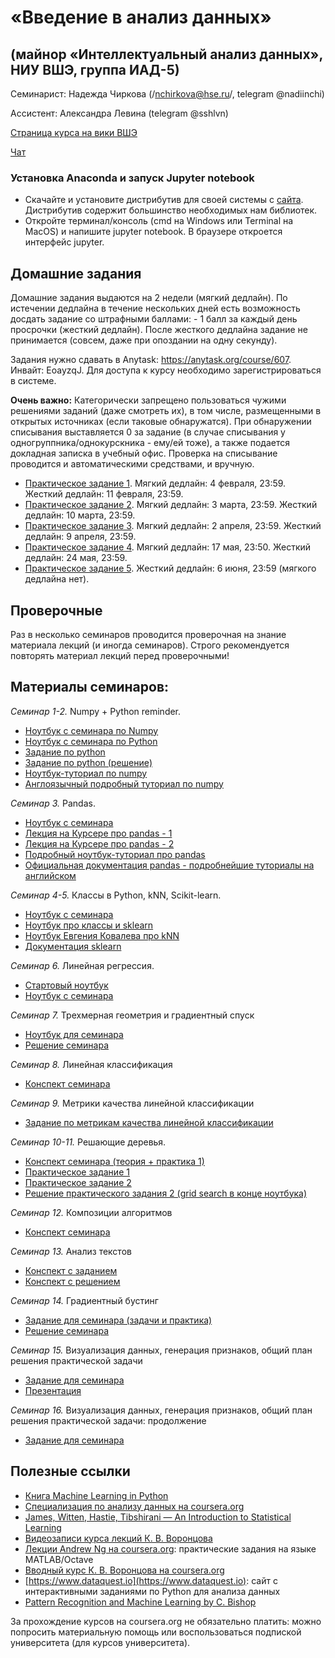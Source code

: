 # «Введение в анализ данных»
## (майнор «Интеллектуальный анализ данных», НИУ ВШЭ, группа ИАД-5)

Семинарист: Надежда Чиркова (/nchirkova@hse.ru/, telegram @nadiinchi)

Ассистент: Александра Левина (telegram @sshlvn)

[Страница курса на вики ВШЭ](http://tiny.cc/jw3ziz)

[Чат](http://tiny.cc/iad5_2020)

### Установка Anaconda и запуск Jupyter notebook
* Скачайте и установите дистрибутив для своей системы с [сайта](https://www.anaconda.com/download/). Дистрибутив содержит большинство необходимых нам библиотек.
* Откройте терминал/консоль (cmd на Windows или Terminal на MacOS) и напишите jupyter notebook. В браузере откроется интерфейс jupyter.

## Домашние задания
Домашние задания выдаются на 2 недели (мягкий дедлайн). По истечении дедлайна в течение нескольких дней есть возможность досдать задание со штрафными баллами: - 1 балл за каждый день просрочки (жесткий дедлайн). После жесткого дедлайна задание не принимается (совсем, даже при опоздании на одну секунду).

Задания нужно сдавать в Anytask: https://anytask.org/course/607. Инвайт: EoayzqJ. Для доступа к курсу необходимо зарегистрироваться в системе.

__Очень важно:__ Категорически запрещено пользоваться чужими решениями заданий (даже смотреть их), в том числе, размещенными в открытых источниках (если таковые обнаружатся). При обнаружении списывания выставляется 0 за задание (в случае списывания у одногруппника/однокурскника - ему/ей тоже), а также подается докладная записка в учебный офис. Проверка на списывание проводится и автоматическими средствами, и вручную.

* [Практическое задание 1](https://github.com/nadiinchi/iad2020/blob/master/materials/hw_sem1.ipynb). Мягкий дедлайн: 4 февраля, 23:59. Жесткий дедлайн: 11 февраля, 23:59.
* [Практическое задание 2](https://github.com/nadiinchi/iad2020/blob/master/materials/Homework2.ipynb).  Мягкий дедлайн: 3 марта, 23:59. Жесткий дедлайн: 10 марта, 23:59.
* [Практическое задание 3](https://github.com/nadiinchi/iad2020/blob/master/materials/sms_task.ipynb). Мягкий дедлайн: 2 апреля, 23:59. Жесткий дедлайн: 9 апреля, 23:59.
* [Практическое задание 4](https://github.com/nadiinchi/iad2020/blob/master/materials/homework4_compositions.ipynb). Мягкий дедлайн: 17 мая, 23:50. Жесткий дедлайн: 24 мая, 23:59.
* [Практическое задание 5](https://github.com/nadiinchi/iad2020/blob/master/materials/hw_leafs.ipynb). Жесткий дедлайн: 6 июня, 23:59 (мягкого дедлайна нет).

## Проверочные
Раз в несколько семинаров проводится проверочная на знание материала лекций (и иногда семинаров). Строго рекомендуется повторять материал лекций перед проверочными!

## Материалы семинаров:
*Семинар 1-2.* Numpy + Python reminder.
* [Ноутбук с семинара по Numpy](https://github.com/nadiinchi/iad2020/blob/master/materials/Seminar_numpy.ipynb)
* [Ноутбук с семинара по Python](https://github.com/nadiinchi/iad2020/blob/master/materials/Seminar%20Python.ipynb)
* [Задание по python](https://github.com/nadiinchi/iad2020/blob/master/materials/sem1_python.ipynb)
* [Задание по python (решение)](https://github.com/nadiinchi/iad2020/blob/master/materials/sem1_python_solution.ipynb)
* [Ноутбук-туториал по numpy](https://github.com/nadiinchi/HSE_minor_DataAnalysis_seminars_iad16/blob/master/materials/Sem2_NumPy.ipynb)
* [Англоязычный подробный туториал по numpy](http://nbviewer.jupyter.org/github/Atlas7/scipy-tentative-numpy-tutorials/blob/master/tentative-numpy-tutorial.ipynb)

*Семинар 3.* Pandas.
* [Ноутбук с семинара](https://github.com/nadiinchi/iad2020/blob/master/materials/Seminar%20Pandas.ipynb)
* [Лекция на Курсере про pandas - 1](https://www.coursera.org/learn/mathematics-and-python/lecture/rcjAW/pandas-data-frame)
* [Лекция на Курсере про pandas - 2](https://www.coursera.org/learn/mathematics-and-python/lecture/lsXAR/pandas-indieksatsiia-i-sieliektsiia)
* [Подробный ноутбук-туториал про pandas](https://github.com/nadiinchi/HSE_minor_DataAnalysis_seminars_iad16/blob/master/materials/Seminar3_pandas.ipynb)
* [Официальная документация pandas - подробнейшие туториалы на английском](http://pandas.pydata.org/pandas-docs/stable/10min.html)

*Семинар 4-5.* Классы в Python, kNN, Scikit-learn.
* [Ноутбук с семинара](https://github.com/nadiinchi/iad2020/blob/master/materials/Seminar_Sklearn.ipynb)
* [Ноутбук про классы и sklearn](https://github.com/nadiinchi/iad2019/blob/master/materials/Seminar_sklearn.ipynb)
* [Ноутбук Евгения Ковалева про kNN](https://github.com/nadiinchi/iad2020/blob/master/materials/sem05_knn.ipynb)
* [Документация sklearn](http://scikit-learn.org/stable/index.html)

*Семинар 6.* Линейная регрессия.
* [Стартовый ноутбук](https://github.com/nadiinchi/iad2019/blob/master/materials/Seminar_linreg_practice.ipynb)
* [Ноутбук с семинара](https://github.com/nadiinchi/iad2020/blob/master/materials/Seminar_linreg_practice_solved.ipynb)

*Семинар 7.* Трехмерная геометрия и градиентный спуск
* [Ноутбук для семинара](https://github.com/nadiinchi/iad2020/blob/master/materials/grads_students.ipynb)
* [Решение семинара](https://github.com/nadiinchi/iad2020/blob/master/materials/grads.ipynb)

*Семинар 8.* Линейная классификация
* [Конспект семинара](https://github.com/nadiinchi/iad2020/blob/master/materials/linclass.ipynb)

*Семинар 9.* Метрики качества линейной классификации
* [Задание по метрикам качества линейной классификации](https://github.com/nadiinchi/iad2020/blob/master/materials/sem_metrics.ipynb)

*Семинар 10-11.* Решающие деревья.
* [Конспект семинара (теория + практика 1)](https://github.com/nadiinchi/iad2020/blob/master/materials/trees.pdf)
* [Практическое задание 1](https://github.com/nadiinchi/iad2020/blob/master/materials/trees_practice_students1.ipynb)
* [Практическое задание 2](https://github.com/nadiinchi/iad2020/blob/master/materials/trees_practice_students2.ipynb)
* [Решение практического задания 2 (grid search в конце ноутбука)](https://github.com/nadiinchi/iad2020/blob/master/materials/trees_practice.ipynb)

*Семинар 12.* Композиции алгоритмов
* [Конспект семинара](https://github.com/nadiinchi/iad2020/blob/master/materials/compositions.ipynb)

*Семинар 13.* Анализ текстов
* [Конспект с заданием](https://github.com/nadiinchi/iad2020/blob/master/materials/sem_texts_students.ipynb)
* [Конспект с решением](https://github.com/nadiinchi/iad2020/blob/master/materials/sem_texts_solution.ipynb)

*Семинар 14.* Градиентный бустинг
* [Задание для семинара (задачи и практика)](https://github.com/nadiinchi/iad2020/blob/master/materials/gb_students.ipynb)
* [Решение семинара](https://github.com/nadiinchi/iad2020/blob/master/materials/gb_seminar.ipynb)

*Семинар 15.* Визуализация данных, генерация признаков, общий план решения практической задачи
* [Задание для семинара](https://github.com/nadiinchi/iad2020/blob/master/materials/sem_part1_students.ipynb)
* [Презентация](https://github.com/nadiinchi/hse_cs_ml_course_2017_FTAD/blob/master/materials/presentation_vis_features.pdf)

*Семинар 16.* Визуализация данных, генерация признаков, общий план решения практической задачи: продолжение
* [Задание для семинара](https://github.com/nadiinchi/iad2020/blob/master/materials/sem_feature_gen_part2_students.ipynb)

## Полезные ссылки
* [Книга Machine Learning in Python](http://books.tarsoit.com/Python%20Machine%20Learning.pdf)
* [Специализация по анализу данных на coursera.org](https://ru.coursera.org/specializations/machine-learning-data-analysis)
* [James, Witten, Hastie, Tibshirani — An Introduction to Statistical Learning](http://www-bcf.usc.edu/~gareth/ISL/ISLR%20Sixth%20Printing.pdf)
* [Видеозаписи курса лекций К. В. Воронцова](https://yandexdataschool.ru/edu-process/courses/machine-learning)
* [Лекции Andrew Ng на coursera.org](https://www.coursera.org/learn/machine-learning): практические задания на языке MATLAB/Octave
* [Вводный курс К. В. Воронцова на coursera.org](https://www.coursera.org/learn/introduction-machine-learning)
* [https://www.dataquest.io](https://www.dataquest.io): сайт с интерактивными заданиями по Python для анализа данных
* [Pattern Recognition and Machine Learning by C. Bishop](http://www.rmki.kfki.hu/~banmi/elte/Bishop%20-%20Pattern%20Recognition%20and%20Machine%20Learning.pdf)

За прохождение курсов на coursera.org не обязательно платить: можно попросить материальную помощь или воспользоваться подпиской университета (для курсов университета).


